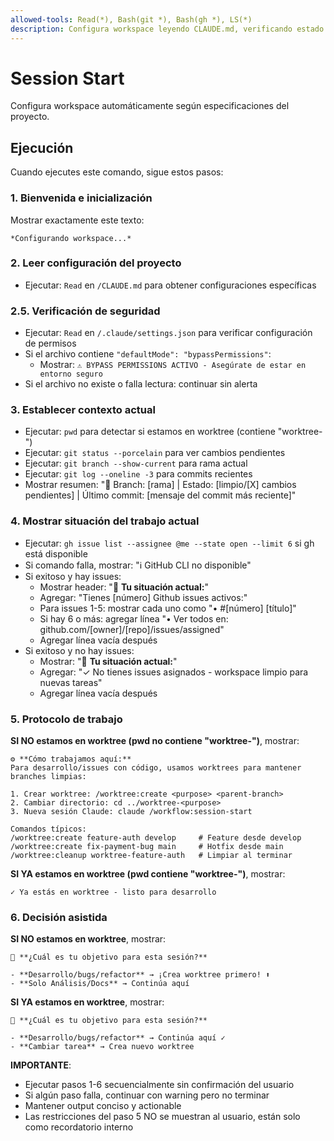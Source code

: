 ```yaml
---
allowed-tools: Read(*), Bash(git *), Bash(gh *), LS(*)
description: Configura workspace leyendo CLAUDE.md, verificando estado git y mostrando opciones de desarrollo
---
```


# Session Start

Configura workspace automáticamente según especificaciones del proyecto.

## Ejecución

Cuando ejecutes este comando, sigue estos pasos:

### 1. Bienvenida e inicialización
Mostrar exactamente este texto:
```
*Configurando workspace...*

```

### 2. Leer configuración del proyecto
- Ejecutar: `Read` en `/CLAUDE.md` para obtener configuraciones específicas

### 2.5. Verificación de seguridad
- Ejecutar: `Read` en `/.claude/settings.json` para verificar configuración de permisos
- Si el archivo contiene `"defaultMode": "bypassPermissions"`:
  - Mostrar: `⚠️ BYPASS PERMISSIONS ACTIVO - Asegúrate de estar en entorno seguro`
- Si el archivo no existe o falla lectura: continuar sin alerta

### 3. Establecer contexto actual
- Ejecutar: `pwd` para detectar si estamos en worktree (contiene "worktree-")
- Ejecutar: `git status --porcelain` para ver cambios pendientes
- Ejecutar: `git branch --show-current` para rama actual
- Ejecutar: `git log --oneline -3` para commits recientes
- Mostrar resumen: "📍 Branch: [rama] | Estado: [limpio/[X] cambios pendientes] | Último commit: [mensaje del commit más reciente]"

### 4. Mostrar situación del trabajo actual
- Ejecutar: `gh issue list --assignee @me --state open --limit 6` si gh está disponible
- Si comando falla, mostrar: "ℹ️ GitHub CLI no disponible"
- Si exitoso y hay issues:
  - Mostrar header: "🎯 **Tu situación actual:**"
  - Agregar: "Tienes [número] Github issues activos:"
  - Para issues 1-5: mostrar cada uno como "• #[número] [título]"
  - Si hay 6 o más: agregar línea "• Ver todos en: github.com/[owner]/[repo]/issues/assigned"
  - Agregar línea vacía después
- Si exitoso y no hay issues: 
  - Mostrar: "🎯 **Tu situación actual:**"
  - Agregar: "✓ No tienes issues asignados - workspace limpio para nuevas tareas"
  - Agregar línea vacía después

### 5. Protocolo de trabajo
**SI NO estamos en worktree (pwd no contiene "worktree-")**, mostrar:

```
⚙️ **Cómo trabajamos aquí:**
Para desarrollo/issues con código, usamos worktrees para mantener branches limpias:

1. Crear worktree: /worktree:create <purpose> <parent-branch>
2. Cambiar directorio: cd ../worktree-<purpose>
3. Nueva sesión Claude: claude /workflow:session-start

Comandos típicos:
/worktree:create feature-auth develop     # Feature desde develop
/worktree:create fix-payment-bug main     # Hotfix desde main  
/worktree:cleanup worktree-feature-auth   # Limpiar al terminar
```

**SI YA estamos en worktree (pwd contiene "worktree-")**, mostrar:

```
✓ Ya estás en worktree - listo para desarrollo
```

### 6. Decisión asistida
**SI NO estamos en worktree**, mostrar:

```
🤔 **¿Cuál es tu objetivo para esta sesión?**

- **Desarrollo/bugs/refactor** → ¡Crea worktree primero! ⬆️
- **Solo Análisis/Docs** → Continúa aquí
```

**SI YA estamos en worktree**, mostrar:

```
🤔 **¿Cuál es tu objetivo para esta sesión?**

- **Desarrollo/bugs/refactor** → Continúa aquí ✓
- **Cambiar tarea** → Crea nuevo worktree
```

**IMPORTANTE**:
- Ejecutar pasos 1-6 secuencialmente sin confirmación del usuario
- Si algún paso falla, continuar con warning pero no terminar
- Mantener output conciso y actionable
- Las restricciones del paso 5 NO se muestran al usuario, están solo como recordatorio interno